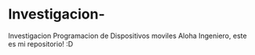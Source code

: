 # Investigacion-
Investigacion Programacion de Dispositivos moviles
Aloha Ingeniero, este es mi repositorio! :D
